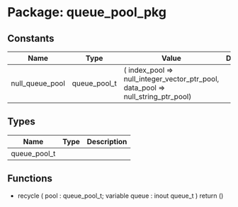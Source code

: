 # Package: queue_pool_pkg

## Constants

| Name            | Type         | Value                                                                                     | Description |
| --------------- | ------------ | ----------------------------------------------------------------------------------------- | ----------- |
| null_queue_pool | queue_pool_t |  (     index_pool => null_integer_vector_ptr_pool,     data_pool => null_string_ptr_pool) |             |
## Types

| Name         | Type | Description |
| ------------ | ---- | ----------- |
| queue_pool_t |      |             |
## Functions
- recycle <font id="function_arguments">( pool : queue_pool_t; variable queue : inout queue_t ) </font> <font id="function_return">return ()</font>
